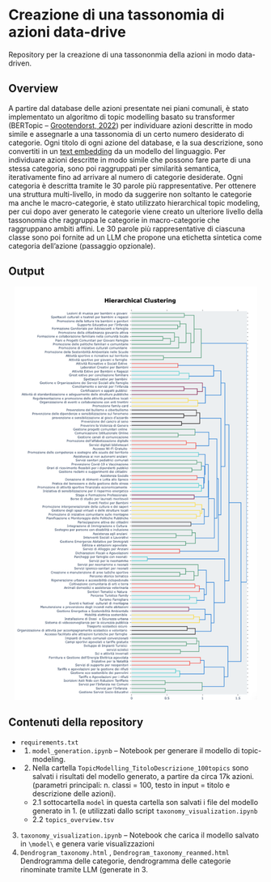 # Creazione di una tassonomia di azioni data-drive 
Repository per la creazione di una tassononmia della azioni in modo data-driven.

## Overview
A partire dal database delle azioni presentate nei piani comunali, è stato implementato un algoritmo di topic modelling basato su transformer (BERTopic – [Grootendorst, 2022](https://arxiv.org/pdf/2203.05794)) per individuare azioni descritte in modo simile e assegnarle a una tassonomia di un certo numero desiderato di categorie. Ogni titolo di ogni azione del database, e la sua descrizione, sono convertiti in un [text embedding](https://it.wikipedia.org/wiki/Word_embedding) da un modello del linguaggio. Per individuare azioni descritte in modo simile che possono fare parte di una stessa categoria, sono poi raggruppati per similarità semantica, iterativamente fino ad arrivare al numero di categorie desiderate. Ogni categoria è descritta tramite le 30 parole più rappresentative. Per ottenere una struttura multi-livello, in modo da suggerire non soltanto le categorie ma anche le macro-categorie, è stato utilizzato hierarchical topic modeling, per cui dopo aver generato le categorie viene creato un ulteriore livello della tassonomia che raggruppa le categorie in macro-categorie che raggruppano ambiti affini. Le 30 parole più rappresentative di ciascuna classe sono poi fornite ad un LLM che propone una etichetta sintetica come categoria dell’azione (passaggio opzionale). 


## Output

<p align="center">
  <img src="img/tassonomia.png" alt="Diagramma" width="480">
</p>


## Contenuti della repository
- `requirements.txt`
- 1.  `model_generation.ipynb` – Notebook per generare il modello di topic-modeling. 
- 2. Nella cartella `TopicModelling_TitoloDescrizione_100topics` sono salvati i risultati del modello generato, a partire da circa 17k azioni. (parametri principali: n. classi = 100, testo in input = titolo e descrizione delle azioni). 
  - 2.1 sottocartella `model` in questa cartella son salvati i file del modello generato in 1. (e utilizzati dallo script `taxonomy_visualization.ipynb`
  - 2.2 `topics_overview.tsv`
3) `taxonomy_visualization.ipynb` – Notebook che carica il modello salvato in `\model\` e genera varie visualizzazioni
4) `Dendrogram_taxonomy.html` , `Dendrogram_taxonomy_reanmed.html` Dendrogramma delle categorie, dendrogramma delle categorie rinominate tramite LLM (generate in 3.


